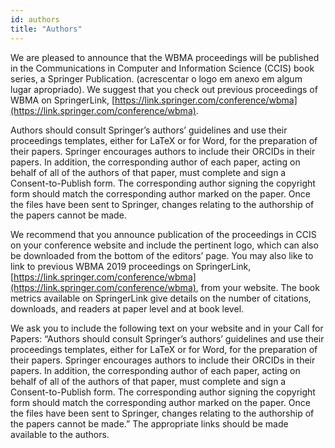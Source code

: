 ```yaml
---
id: authors
title: "Authors"
---
```


We are pleased to announce that the WBMA proceedings will be published in the Communications in Computer and Information Science (CCIS) book series, a Springer Publication. (acrescentar o logo em anexo em algum lugar apropriado). We suggest that you check out previous proceedings of WBMA on SpringerLink, [https://link.springer.com/conference/wbma](https://link.springer.com/conference/wbma). 

Authors should consult Springer’s authors’ guidelines and use their proceedings templates, either for LaTeX or for Word, for the preparation of their papers. Springer encourages authors to include their ORCIDs in their papers. In addition, the corresponding author of each paper, acting on behalf of all of the authors of that paper, must complete and sign a Consent-to-Publish form. The corresponding author signing the copyright form should match the corresponding author marked on the paper. Once the files have been sent to Springer, changes relating to the authorship of the papers cannot be made.


We recommend that you announce publication of the proceedings in CCIS on your conference website and include the pertinent logo, which can also be downloaded from the bottom of the editors’ page. You may also like to link to previous WBMA 2019 proceedings on SpringerLink, [https://link.springer.com/conference/wbma](https://link.springer.com/conference/wbma), from your website. The book metrics available on SpringerLink give details on the number of citations, downloads, and readers at paper level and at book level.

We ask you to include the following text on your website and in your Call for Papers: “Authors should consult Springer’s authors’ guidelines and use their proceedings templates, either for LaTeX or for Word, for the preparation of their papers. Springer encourages authors to include their ORCIDs in their papers. In addition, the corresponding author of each paper, acting on behalf of all of the authors of that paper, must complete and sign a Consent-to-Publish form. The corresponding author signing the copyright form should match the corresponding author marked on the paper. Once the files have been sent to Springer, changes relating to the authorship of the papers cannot be made.” The appropriate links should be made available to the authors.
